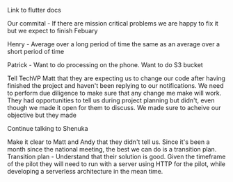 Link to flutter docs

Our commital - If there are mission critical problems we are happy to fix it but we expect to finish Febuary

Henry - Average over a long period of time the same as an average over a short period of time

Patrick - Want to do processing on the phone. Want to do S3 bucket 



Tell TechVP Matt that they are expecting us to change our code after having finished the project and haven't been replying to our notifications. We need to perform due diligence to make sure that any change me make will work. They had opportunities to tell us during project planning but didn't, even though we made it open for them to discuss. We made sure to acheive our objective but they made

Continue talking to Shenuka

Make it clear to Matt and Andy that they didn't tell us. Since it's been a month since the national meeting, the best we can do is a transition plan. 
Transition plan - Understand that their solution is good. Given the timeframe of the pilot they will need to run with a server using HTTP for the pilot, while developing a serverless architecture in the mean time.